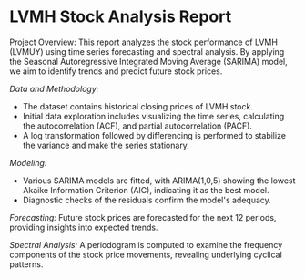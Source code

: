 # LVMH Stock Analysis Report

Project Overview: This report analyzes the stock performance of LVMH (LVMUY) using time series forecasting and spectral analysis. By applying the Seasonal Autoregressive Integrated Moving Average (SARIMA) model, we aim to identify trends and predict future stock prices.

*Data and Methodology:*
* The dataset contains historical closing prices of LVMH stock.
* Initial data exploration includes visualizing the time series, calculating the autocorrelation (ACF), and partial autocorrelation (PACF).
* A log transformation followed by differencing is performed to stabilize the variance and make the series stationary.

*Modeling:*
* Various SARIMA models are fitted, with ARIMA(1,0,5) showing the lowest Akaike Information Criterion (AIC), indicating it as the best model.
* Diagnostic checks of the residuals confirm the model's adequacy.
  
*Forecasting:* Future stock prices are forecasted for the next 12 periods, providing insights into expected trends.

*Spectral Analysis:* A periodogram is computed to examine the frequency components of the stock price movements, revealing underlying cyclical patterns.
